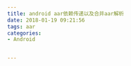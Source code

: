 ```yaml
---
title: android aar依赖传递以及合并aar解析
date: 2018-01-19 09:21:56
tags: aar
categories:
- Android


---
```


